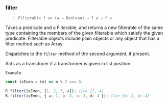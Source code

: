### filter

> `Filterable f => (a → Boolean) → f a → f a`

Takes a predicate and a Filterable, and returns a new filterable of the same type containing the members of the given filterable which satisfy the given predicate. Filterable objects include plain objects or any object that has a filter method such as Array.

Dispatches to the `filter` method of the second argument, if present.

Acts as a transducer if a transformer is given in list position.

`Example`

```js
const isEven = (n) => n % 2 === 0;

R.filter(isEven, [1, 2, 3, 4]); //=> [2, 4]
R.filter(isEven, { a: 1, b: 2, c: 3, d: 4 }); //=> {b: 2, d: 4}
```
